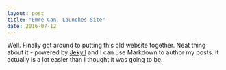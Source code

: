 ```yaml
---
layout: post
title: "Emre Can, Launches Site"
date: 2016-07-12
---
```


Well. Finally got around to putting this old website together. Neat thing about it - powered by [Jekyll](http://jekyllrb.com) 
and I can use Markdown to author my posts. It actually is a lot easier than I thought it was going to be.
